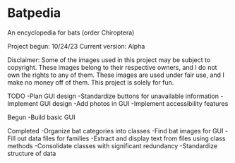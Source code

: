 # Batpedia
An encyclopedia for bats (order Chiroptera)

Project begun: 10/24/23
Current version: Alpha

Disclaimer: Some of the images used in this project may be subject to copyright. These images belong to their respective owners, and I do not own the rights to any of them. These images are used under fair use, and I make no money off of them. This project is solely for fun.




TODO
-Plan GUI design
-Standardize buttons for unavailable information
-Implement GUI design
-Add photos in GUI
-Implement accessibility features

Begun
-Build basic GUI

Completed
-Organize bat categories into classes
-Find bat images for GUI
-Fill out data files for families
-Extract and display text from files using class methods
-Consolidate classes with significant redundancy
-Standardize structure of data
